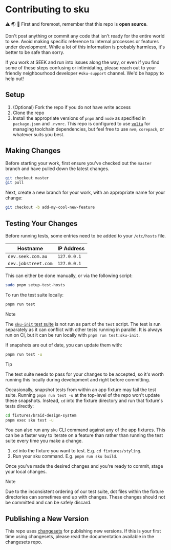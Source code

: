# Contributing to sku

⚠️ 🌏 👀 First and foremost, remember that this repo is **open source**.

Don't post anything or commit any code that isn't ready for the entire world to see.
Avoid making specific reference to internal processes or features under development.
While a lot of this information is probably harmless, it's better to be safe than sorry.

If you work at SEEK and run into issues along the way, or even if you find some of these steps confusing or intimidating, please reach out to your friendly neighbourhood developer `#sku-support` channel.
We'd be happy to help out!

## Setup

1. (Optional) Fork the repo if you do not have write access
1. Clone the repo
1. Install the appropriate versions of `pnpm` and `node` as specified in `package.json` and `.nvmrc`. This repo is configured to use [`volta`]
   for managing toolchain dependencies, but feel free to use `nvm`, `corepack`, or whatever suits you best.

[`volta`]: https://volta.sh/

## Making Changes

Before starting your work, first ensure you've checked out the `master` branch and have pulled down the latest changes.

```sh
git checkout master
git pull
```

Next, create a new branch for your work, with an appropriate name for your change:

```sh
git checkout -b add-my-cool-new-feature
```

## Testing Your Changes

Before running tests, some entries need to be added to your `/etc/hosts` file.

| Hostname            | IP Address  |
| ------------------- | ----------- |
| `dev.seek.com.au`   | `127.0.0.1` |
| `dev.jobstreet.com` | `127.0.0.1` |

This can either be done manually, or via the following script:

```sh
sudo pnpm setup-test-hosts
```

To run the test suite locally:

```sh
pnpm run test
```

> [!NOTE]
> The [`sku-init` test suite] is not run as part of the `test` script.
> The test is run separately as it can conflict with other tests running in parallel.
> It is always run on CI, but it can be run locally with `pnpm run test:sku-init`.

If snapshots are out of date, you can update them with:

```sh
pnpm run test -u
```

> [!TIP]
> The test suite needs to pass for your changes to be accepted, so it's worth running this locally during development and right before committing.

Occasionally, snapshot tests from within an app fixture may fail the test suite.
Running `pnpm run test -u` at the top-level of the repo won't update these snapshots.
Instead, `cd` into the fixture directory and run that fixture's tests directly:

```sh
cd fixtures/braid-design-system
pnpm exec sku test -u
```

You can also run any `sku` CLI command against any of the app fixtures.
This can be a faster way to iterate on a feature than rather than running the test suite every time you make a change.

1. `cd` into the fixture you want to test. E.g. `cd fixtures/styling`.
1. Run your sku command. E.g. `pnpm run sku build`.

Once you've made the desired changes and you're ready to commit, stage your local changes.

> [!NOTE]
> Due to the inconsistent ordering of our test suite, dot files within the fixture directories can sometimes end up with changes.
> These changes should not be committed and can be safely discard.

[`sku-init` test suite]: ./fixtures/sku-init/sku-init.test.js

## Publishing a New Version

This repo uses [changesets] for publishing new versions.
If this is your first time using changesets, please read the documentation available in the changesets repo.

[changesets]: https://github.com/changesets/changesets
